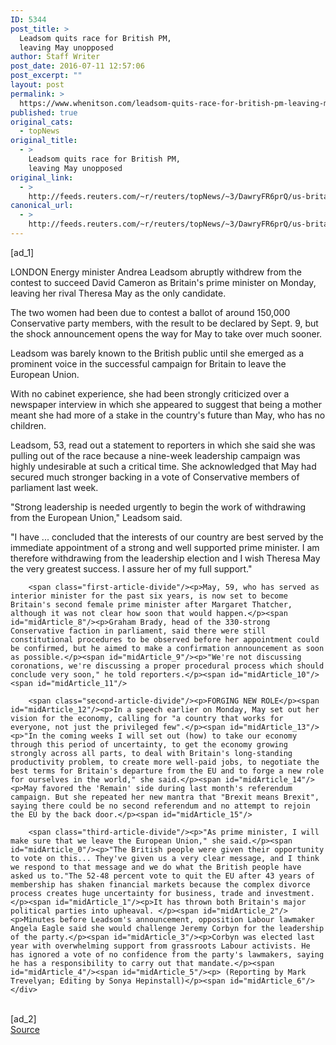 ```yaml
---
ID: 5344
post_title: >
  Leadsom quits race for British PM,
  leaving May unopposed
author: Staff Writer
post_date: 2016-07-11 12:57:06
post_excerpt: ""
layout: post
permalink: >
  https://www.whenitson.com/leadsom-quits-race-for-british-pm-leaving-may-unopposed/
published: true
original_cats:
  - topNews
original_title:
  - >
    Leadsom quits race for British PM,
    leaving May unopposed
original_link:
  - >
    http://feeds.reuters.com/~r/reuters/topNews/~3/DawryFR6prQ/us-britain-eu-wrapup-idUSKCN0ZR19P
canonical_url:
  - >
    http://feeds.reuters.com/~r/reuters/topNews/~3/DawryFR6prQ/us-britain-eu-wrapup-idUSKCN0ZR19P
---
```

 [ad_1]
<br><div id="articleText">
<span id="midArticle_start"/>

<span id="midArticle_0"/><span class="focusParagraph" readability="4"><p><span class="articleLocation">LONDON</span> Energy minister Andrea Leadsom abruptly withdrew from the contest to succeed David Cameron as Britain's prime minister on Monday, leaving her rival Theresa May as the only candidate.</p></span><span id="midArticle_1"/><p>The two women had been due to contest a ballot of around 150,000 Conservative party members, with the result to be declared by Sept. 9, but the shock announcement opens the way for May to take over much sooner.</p><span id="midArticle_2"/><p>Leadsom was barely known to the British public until she emerged as a prominent voice in the successful campaign for Britain to leave the European Union.</p><span id="midArticle_3"/><p>With no cabinet experience, she had been strongly criticized over a newspaper interview in which she appeared to suggest that being a mother meant she had more of a stake in the country's future than May, who has no children.</p><span id="midArticle_4"/><p>Leadsom, 53, read out a statement to reporters in which she said she was pulling out of the race because a nine-week leadership campaign was highly undesirable at such a critical time. She acknowledged that May had secured much stronger backing in a vote of Conservative members of parliament last week.</p><span id="midArticle_5"/><p>"Strong leadership is needed urgently to begin the work of withdrawing from the European Union," Leadsom said.</p><span id="midArticle_6"/><p>"I have ... concluded that the interests of our country are best served by the immediate appointment of a strong and well supported prime minister. I am therefore withdrawing from the leadership election and I wish Theresa May the very greatest success. I assure her of my full support."</p><span id="midArticle_7"/>
        
        <span class="first-article-divide"/><p>May, 59, who has served as interior minister for the past six years, is now set to become Britain's second female prime minister after Margaret Thatcher, although it was not clear how soon that would happen.</p><span id="midArticle_8"/><p>Graham Brady, head of the 330-strong Conservative faction in parliament, said there were still constitutional procedures to be observed before her appointment could be confirmed, but he aimed to make a confirmation announcement as soon as possible.</p><span id="midArticle_9"/><p>"We're not discussing coronations, we're discussing a proper procedural process which should conclude very soon," he told reporters.</p><span id="midArticle_10"/><span id="midArticle_11"/>
        
        <span class="second-article-divide"/><p>FORGING NEW ROLE</p><span id="midArticle_12"/><p>In a speech earlier on Monday, May set out her vision for the economy, calling for "a country that works for everyone, not just the privileged few".</p><span id="midArticle_13"/><p>"In the coming weeks I will set out (how) to take our economy through this period of uncertainty, to get the economy growing strongly across all parts, to deal with Britain's long-standing productivity problem, to create more well-paid jobs, to negotiate the best terms for Britain's departure from the EU and to forge a new role for ourselves in the world," she said.</p><span id="midArticle_14"/><p>May favored the 'Remain' side during last month's referendum campaign. But she repeated her new mantra that "Brexit means Brexit", saying there could be no second referendum and no attempt to rejoin the EU by the back door.</p><span id="midArticle_15"/>
        
        <span class="third-article-divide"/><p>"As prime minister, I will make sure that we leave the European Union," she said.</p><span id="midArticle_0"/><p>"The British people were given their opportunity to vote on this... They've given us a very clear message, and I think we respond to that message and we do what the British people have asked us to."The 52-48 percent vote to quit the EU after 43 years of membership has shaken financial markets because the complex divorce process creates huge uncertainty for business, trade and investment.</p><span id="midArticle_1"/><p>It has thrown both Britain's major political parties into upheaval. </p><span id="midArticle_2"/><p>Minutes before Leadsom's announcement, opposition Labour lawmaker Angela Eagle said she would challenge Jeremy Corbyn for the leadership of the party.</p><span id="midArticle_3"/><p>Corbyn was elected last year with overwhelming support from grassroots Labour activists. He has ignored a vote of no confidence from the party's lawmakers, saying he has a responsibility to carry out that mandate.</p><span id="midArticle_4"/><span id="midArticle_5"/><p> (Reporting by Mark Trevelyan; Editing by Sonya Hepinstall)</p><span id="midArticle_6"/></div>
<br>[ad_2]
<br><a href="http://feeds.reuters.com/~r/reuters/topNews/~3/DawryFR6prQ/us-britain-eu-wrapup-idUSKCN0ZR19P">Source </a>